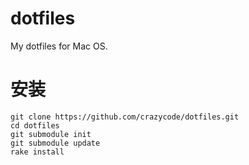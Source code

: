 # dotfiles
My dotfiles for Mac OS.

# 安装

    git clone https://github.com/crazycode/dotfiles.git
    cd dotfiles
    git submodule init
    git submodule update
    rake install
